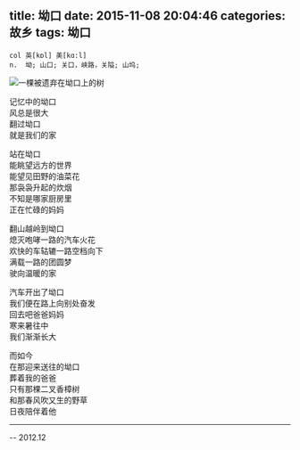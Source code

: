 title: 坳口
date: 2015-11-08 20:04:46
categories: 故乡
tags: 坳口
---

```
col 英[kɒl] 美[kɑ:l]
n.	坳; 山口; 关口，峡路，关隘; 山坞;
```

![一棵被遗弃在坳口上的树](http://7xo5uz.com1.z0.glb.clouddn.com/coltree.jpg)

<!--more-->

记忆中的坳口  
风总是很大  
翻过坳口  
就是我们的家

站在坳口  
能眺望远方的世界  
能望见田野的油菜花  
那袅袅升起的炊烟  
不知是哪家厨房里  
正在忙碌的妈妈

翻山越岭到坳口  
熄灭咆哮一路的汽车火花  
欢快的车轱辘一路空档向下  
满载一路的团圆梦  
驶向温暖的家

汽车开出了坳口  
我们便在路上向别处奋发  
回去吧爸爸妈妈  
寒来暑往中  
我们渐渐长大

而如今  
在那迎来送往的坳口  
葬着我的爸爸  
只有那棵二叉香樟树  
和那春风吹又生的野草  
日夜陪伴着他

<hr>

-- 2012.12
